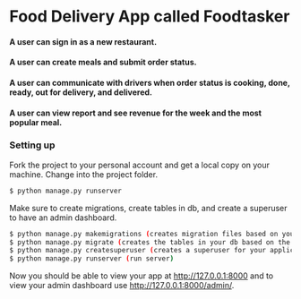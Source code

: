 # Food Delivery App called Foodtasker


#### A user can sign in as a new restaurant.
#### A user can create meals and submit order status.
#### A user can communicate with drivers when order status is cooking, done, ready, out for delivery, and delivered.
#### A user can view report and see revenue for the week and the most popular meal.



### Setting up


Fork the project to your personal account and get a local copy on your machine.
Change into the project folder.


```sh
$ python manage.py runserver
```

Make sure to create migrations, create tables in db, and create a superuser to have an admin dashboard.

```sh
$ python manage.py makemigrations (creates migration files based on your models)
$ python manage.py migrate (creates the tables in your db based on the migration files)
$ python manage.py createsuperuser (creates a superuser for your application in the db)
$ python manage.py runserver (run server)
```

Now you should be able to view your app at http://127.0.0.1:8000 and to view your admin dashboard use 
http://127.0.0.1:8000/admin/.
